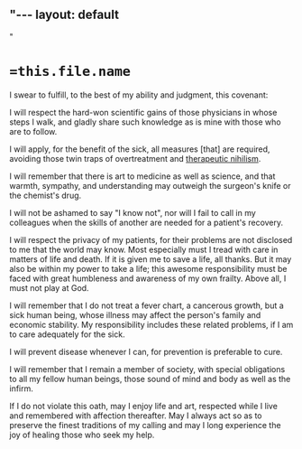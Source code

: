 "---
  layout: default
---
"
# `=this.file.name`

I swear to fulfill, to the best of my ability and judgment, this covenant:

I will respect the hard-won scientific gains of those physicians in whose steps I walk, and gladly share such knowledge as is mine with those who are to follow.

I will apply, for the benefit of the sick, all measures [that] are required, avoiding those twin traps of overtreatment and [therapeutic nihilism](https://en.wikipedia.org/wiki/Therapeutic_nihilism "Therapeutic nihilism").

I will remember that there is art to medicine as well as science, and that warmth, sympathy, and understanding may outweigh the surgeon's knife or the chemist's drug.

I will not be ashamed to say "I know not", nor will I fail to call in my colleagues when the skills of another are needed for a patient's recovery.

I will respect the privacy of my patients, for their problems are not disclosed to me that the world may know. Most especially must I tread with care in matters of life and death. If it is given me to save a life, all thanks. But it may also be within my power to take a life; this awesome responsibility must be faced with great humbleness and awareness of my own frailty. Above all, I must not play at God.

I will remember that I do not treat a fever chart, a cancerous growth, but a sick human being, whose illness may affect the person's family and economic stability. My responsibility includes these related problems, if I am to care adequately for the sick.

I will prevent disease whenever I can, for prevention is preferable to cure.

I will remember that I remain a member of society, with special obligations to all my fellow human beings, those sound of mind and body as well as the infirm.

If I do not violate this oath, may I enjoy life and art, respected while I live and remembered with affection thereafter. May I always act so as to preserve the finest traditions of my calling and may I long experience the joy of healing those who seek my help.